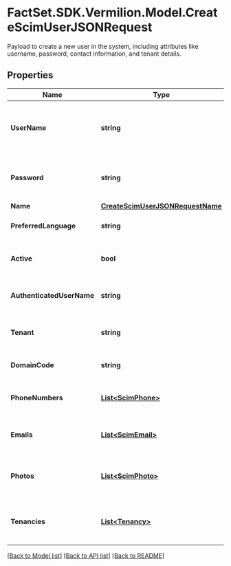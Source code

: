 # FactSet.SDK.Vermilion.Model.CreateScimUserJSONRequest
Payload to create a new user in the system, including attributes like username, password, contact information, and tenant details.

## Properties

Name | Type | Description | Notes
------------ | ------------- | ------------- | -------------
**UserName** | **string** | Unique identifier for the user within the system, typically their loginID. | [optional] 
**Password** | **string** | Password associated with the user&#39;s account for authentication. | [optional] 
**Name** | [**CreateScimUserJSONRequestName**](CreateScimUserJSONRequestName.md) |  | [optional] 
**PreferredLanguage** | **string** | The preferred language of the user. | [optional] 
**Active** | **bool** | Indicates whether the user account is active. | [optional] 
**AuthenticatedUserName** | **string** | Authenticated username used by the SSO logins. | [optional] 
**Tenant** | **string** | Tenancy code in which user should be created. | [optional] 
**DomainCode** | **string** | Domain associated with the user | [optional] 
**PhoneNumbers** | [**List&lt;ScimPhone&gt;**](ScimPhone.md) | A list of phone numbers associated with the user. | [optional] 
**Emails** | [**List&lt;ScimEmail&gt;**](ScimEmail.md) | A list of email addresses associated with the user. | [optional] 
**Photos** | [**List&lt;ScimPhoto&gt;**](ScimPhoto.md) | A list of profile photos or images associated with the user. | [optional] 
**Tenancies** | [**List&lt;Tenancy&gt;**](Tenancy.md) | A list of tenancies that need to be assigned to the user. | [optional] 

[[Back to Model list]](../README.md#documentation-for-models) [[Back to API list]](../README.md#documentation-for-api-endpoints) [[Back to README]](../README.md)

